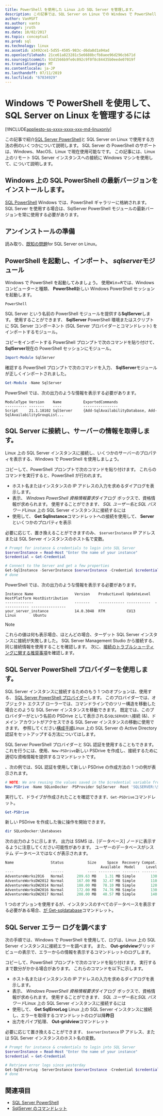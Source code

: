 ```yaml
---
title: PowerShell を使用した Linux 上の SQL Server を管理します。
description: この記事では、SQL Server on Linux での Windows で PowerShell の使用の概要を提供します。
author: VanMSFT
ms.author: vanto
manager: jroth
ms.date: 10/02/2017
ms.topic: conceptual
ms.prod: sql
ms.technology: linux
ms.assetid: a3492ce1-5d55-4505-983c-d6da8d1a94ad
ms.openlocfilehash: 21ce61a823281c5e6688bcfb8aee96d296cb671d
ms.sourcegitcommit: 93d1566b9fe0c092c9f0f8c84435b0eede07019f
ms.translationtype: MT
ms.contentlocale: ja-JP
ms.lasthandoff: 07/11/2019
ms.locfileid: "67834929"
---
```

# <a name="use-powershell-on-windows-to-manage-sql-server-on-linux"></a>Windows で PowerShell を使用して、SQL Server on Linux を管理するには

[!INCLUDE[appliesto-ss-xxxx-xxxx-xxx-md-linuxonly](../includes/appliesto-ss-xxxx-xxxx-xxx-md-linuxonly.md)]

この記事で紹介[SQL Server PowerShell](../powershell/sql-server-powershell.md)と SQL Server on Linux で使用する方法の例のいくつかについて説明します。 SQL Server の PowerShell のサポートは、Windows、MacOS、Linux で現在使用可能なです。 この記事には、Linux 上のリモート SQL Server インスタンスへの接続に Windows マシンを使用して、について説明します。

## <a name="install-the-newest-version-of-sql-powershell-on-windows"></a>Windows 上の SQL PowerShell の最新バージョンをインストールします。

[SQL PowerShell](../powershell/download-sql-server-ps-module.md) Windows では、PowerShell ギャラリーに格納されます。 SQL Server を使用する場合は、SqlServer PowerShell モジュールの最新バージョンを常に使用する必要があります。

## <a name="before-you-begin"></a>アンインストールの準備

読み取り、[既知の問題](sql-server-linux-release-notes.md)for SQL Server on Linux。

## <a name="launch-powershell-and-import-the-sqlserver-module"></a>PowerShell を起動し、インポート、 *sqlserver*モジュール

Windows で PowerShell を起動してみましょう。 使用<kbd>Win</kbd>+<kbd>R</kbd>では、Windows コンピューターと種類、 **PowerShell**新しい Windows PowerShell セッションを起動します。

```
PowerShell
```

SQL Server という名前の PowerShell モジュールを提供する**SqlServer**します。 使用することができます、 **SqlServer** PowerShell 環境またはスクリプトに SQL Server コンポーネント (SQL Server プロバイダーとコマンドレット) をインポートするモジュール。

コピーをインポートする PowerShell プロンプトで次のコマンドを貼り付けて、 **SqlServer**現在の PowerShell セッションにモジュール。

```powershell
Import-Module SqlServer
```

確認する PowerShell プロンプトで次のコマンドを入力、 **SqlServer**モジュールが正しくインポートされました。

```powershell
Get-Module -Name SqlServer
```

PowerShell では、次の出力のような情報を表示する必要があります。

```
ModuleType Version    Name          ExportedCommands
---------- -------    ----          ----------------
Script     21.1.18102 SqlServer     {Add-SqlAvailabilityDatabase, Add-SqlAvailabilityGroupList...
```

## <a name="connect-to-sql-server-and-get-server-information"></a>SQL Server に接続し、サーバーの情報を取得します。

Linux 上の SQL Server インスタンスに接続し、いくつかのサーバーのプロパティを表示する、Windows で PowerShell を使用しましょう。

コピーして、PowerShell プロンプトで次のコマンドを貼り付けます。 これらのコマンドを実行すると、PowerShell が行われます。
- ホスト名またはインスタンスの IP アドレスの入力を求めるダイアログを表示します。
- 表示、 *Windows PowerShell 資格情報要求*ダイアログ ボックスで、資格情報が求められます。 使用することができます、 *SQL ユーザー名*と*SQL パスワード*Linux 上の SQL Server インスタンスに接続するには
- 使用して、 **Get SqlInstance**コマンドレットへの接続を使用して、 **Server**といくつかのプロパティを表示

必要に応じて、置き換えることができますのみ、 `$serverInstance` IP アドレスまたは SQL Server インスタンスのホスト名で変数。

```powershell
# Prompt for instance & credentials to login into SQL Server
$serverInstance = Read-Host "Enter the name of your instance"
$credential = Get-Credential

# Connect to the Server and get a few properties
Get-SqlInstance -ServerInstance $serverInstance -Credential $credential
# done
```

PowerShell では、次の出力のような情報を表示する必要があります。

```
Instance Name                   Version    ProductLevel UpdateLevel  HostPlatform HostDistribution                
-------------                   -------    ------------ -----------  ------------ ----------------                
your_server_instance            14.0.3048  RTM          CU13         Linux        Ubuntu 
```
> [!NOTE]
> これらの値は何も表示場合、ほとんどの場合、ターゲット SQL Server インスタンスに接続が失敗しました。 SQL Server Management Studio から接続する、同じ接続情報を使用することを確認します。 次に、[接続のトラブルシューティングに関する推奨事項](sql-server-linux-troubleshooting-guide.md#connection)を確認します。

## <a name="using-the-sql-server-powershell-provider"></a>SQL Server PowerShell プロバイダーを使用します。

SQL Server インスタンスに接続するためのもう 1 つのオプションは、使用する、 [SQL Server PowerShell プロバイダー](https://docs.microsoft.com/sql/powershell/sql-server-powershell-provider)します。  このプロバイダーでは、オブジェクト エクスプ ローラーでは、コマンドラインでのツリー構造を移動した場合とのような SQL Server インスタンスを移動できます。  既定では、このプロバイダーがという名前の PSDrive として表示される`SQLSERVER:\`接続 (&)、ドメイン アカウントがアクセスできる SQL Server インスタンスの移動に使用できます。  参照してください[構成手順](https://docs.microsoft.com/sql/linux/sql-server-linux-active-directory-auth-overview#configuration-steps)Linux 上の SQL Server の Active Directory 認証をセットアップする方法についてはします。

SQL Server PowerShell プロバイダーと SQL 認証を使用することもできます。 これを行うには、使用、`New-PSDrive`新しい PSDrive を作成し、接続するために適切な資格情報を提供するコマンドレットです。

、次の例では、SQL 認証を使用して新しい PSDrive の作成方法の 1 つの例が表示されます。

```powershell
# NOTE: We are reusing the values saved in the $credential variable from the above example.
New-PSDrive -Name SQLonDocker -PSProvider SqlServer -Root 'SQLSERVER:\SQL\localhost,10002\Default\' -Credential $credential
```

実行して、ドライブが作成されたことを確認できます、`Get-PSDrive`コマンドレット。

```powershell
Get-PSDrive
```

新しい PSDrive を作成した後に操作を開始できます。

```powershell
dir SQLonDocker:\Databases
```

次の出力のように示します。  出力は SSMS は、[データベース] ノードに表示するように注意してください可能性があります。  ユーザーのデータベースがシステム データベースではなくが表示されます。

```powershell
Name                 Status           Size     Space  Recovery Compat. Owner
                                            Available  Model     Level
----                 ------           ---- ---------- -------- ------- -----
AdventureWorks2016   Normal      209.63 MB    1.31 MB Simple       130 sa
AdventureWorksDW2012 Normal      167.00 MB   32.47 MB Simple       110 sa
AdventureWorksDW2014 Normal      188.00 MB   78.10 MB Simple       120 sa
AdventureWorksDW2016 Normal      172.00 MB   74.76 MB Simple       130 sa
AdventureWorksDW2017 Normal      208.00 MB   40.57 MB Simple       140 sa
```

1 つのオプションを使用するが、インスタンスのすべてのデータベースを表示する必要がある場合、[が Get-sqldatabase](https://docs.microsoft.com/powershell/module/sqlserver/Get-SqlDatabase)コマンドレット。

## <a name="examine-sql-server-error-logs"></a>SQL Server エラー ログを調べます

次の手順では、Windows で PowerShell を使用して、ログは、Linux 上の SQL Server インスタンスに接続エラーを調べます。 また、 **Out-gridview**グリッド ビューの表示で、エラーからの情報を表示するコマンドレットのログします。

コピーして、PowerShell プロンプトで次のコマンドを貼り付けます。 実行するまで数分がかかる場合があります。 これらのコマンドを以下に示します。
- ホスト名またはインスタンスの IP アドレスの入力を求めるダイアログを表示します。
- 表示、 *Windows PowerShell 資格情報要求*ダイアログ ボックスで、資格情報が求められます。 使用することができます、 *SQL ユーザー名*と*SQL パスワード*Linux 上の SQL Server インスタンスに接続するには
- 使用して、 **Get SqlErrorLog** Linux 上の SQL Server インスタンスに接続し、エラーを取得するコマンドレットのログ以降**昨日**
- 出力をパイプ処理、 **Out-gridview**コマンドレット

必要に応じて置き換えることができます、 `$serverInstance` IP アドレス、または SQL Server インスタンスのホスト名の変数。

```powershell
# Prompt for instance & credentials to login into SQL Server
$serverInstance = Read-Host "Enter the name of your instance"
$credential = Get-Credential

# Retrieve error logs since yesterday
Get-SqlErrorLog -ServerInstance $serverInstance -Credential $credential -Since Yesterday | Out-GridView
# done
```
## <a name="see-also"></a>関連項目
- [SQL Server PowerShell](../relational-databases/scripting/sql-server-powershell.md)
- [SqlServer のコマンドレット](https://docs.microsoft.com/powershell/module/sqlserver)

